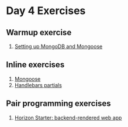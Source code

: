 # Day 4 Exercises

## Warmup exercise
1. [Setting up MongoDB and Mongoose](./warmup.md)

## Inline exercises
1. [Mongoose](models/README.md)
1. [Handlebars partials](./partials.md)

## Pair programming exercises
1. [Horizon Starter: backend-rendered web app](./horizonstarter)
